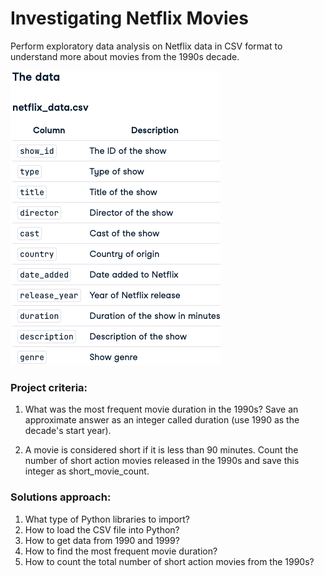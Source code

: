 # Investigating Netflix Movies

Perform exploratory data analysis on Netflix data in CSV format to understand more about movies from the 1990s decade.


<img src="https://github.com/YvonneLipLim/Images/blob/main/Nexflix_Data.png">

### Project criteria:
1. What was the most frequent movie duration in the 1990s? Save an approximate answer as an integer called duration (use 1990 as the decade's start year).

2. A movie is considered short if it is less than 90 minutes. Count the number of short action movies released in the 1990s and save this integer as short_movie_count.

### Solutions approach:
1. What type of Python libraries to import?
2. How to load the CSV file into Python?
3. How to get data from 1990 and 1999?
4. How to find the most frequent movie duration?
5. How to count the total number of short action movies from the 1990s?
